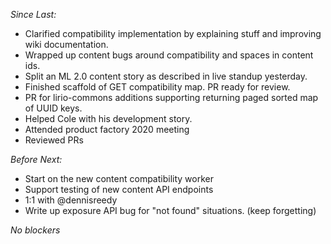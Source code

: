 *Since Last:* 
* Clarified compatibility implementation by explaining stuff and improving wiki documentation.
* Wrapped up content bugs around compatibility and spaces in content ids.
* Split an ML 2.0 content story as described in live standup yesterday.
* Finished scaffold of GET compatibility map. PR ready for review.
* PR for lirio-commons additions supporting returning paged sorted map of UUID keys.
* Helped Cole with his development story.
* Attended product factory 2020 meeting
* Reviewed PRs

*Before Next:*
* Start on the new content compatibility worker
* Support testing of new content API endpoints
* 1:1 with @dennisreedy
* Write up exposure API bug for "not found" situations. (keep forgetting)

*No blockers*
